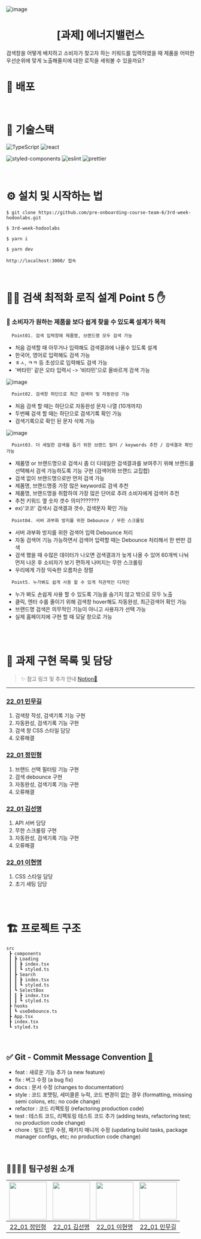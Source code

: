 
![image](https://user-images.githubusercontent.com/82519641/154723407-4b278e49-5324-4b0a-a2f3-8b0219de59a5.png)



<h1 align="middle">[과제] 에너지밸런스</h1>

 검색창을 어떻게 배치하고 소비자가 찾고자 하는 키워드를 입력하였을 때 제품을 어떠한 우선순위에 맞게 노출해줄지에 대한 로직을 세워볼 수 있을까요?
<br/>

# 🔗 배포




<br/>

# 📱 기술스택

<img alt="TypeScript" src="https://img.shields.io/badge/TypeScript-3178C6?style=for-the-badge&logo=TypeScript&logoColor=white"> <img alt="react" src="https://img.shields.io/badge/react-61DAFB?style=for-the-badge&logo=react&logoColor=black"> 

<img alt="styled-components" src="https://img.shields.io/badge/styledcomponents-DB7093?style=for-the-badge&logo=styled-components&logoColor=white"> <img alt="eslint" src="https://img.shields.io/badge/eslint-4B32C3?style=for-the-badge&logo=eslint&logoColor=white"> <img alt="prettier" src="https://img.shields.io/badge/prettier-F7B93E?style=for-the-badge&logo=prettier&logoColor=white">

<br/>

# ⚙️ 설치 및 시작하는 법

```
$ git clone https://github.com/pre-onboarding-course-team-6/3rd-week-hodoolabs.git

$ 3rd-week-hodoolabs

$ yarn i

$ yarn dev

http://localhost:3000/ 접속
```

<br/>

# 🧚‍♀️ 검색 최적화 로직 설계 Point 5 ✋
### 🌟 소비자가 원하는 제품을 보다 쉽게 찾을 수 있도록 설계가 목적
  ```
    Point01. 검색 입력창에 제품명, 브랜드명 모두 검색 가능
  ```  
  - 처음 검색할 때 아무거나 입력해도 검색결과에 나올수 있도록 설계
  - 한국어, 영어로 입력해도 검색 가능
  - ㅎㅅ, ㅋㅋ 등 초성으로 입력해도 검색 가능
  - '버타민' 같은 오타 입력시 -> '비타민'으로 올바르게 검색 가능

  ![image](https://user-images.githubusercontent.com/82519641/154726198-36980529-6874-46d3-be9e-f3dd713352fb.png)
  ```
    Point02. 검색창 하단으로 최근 검색어 및 자동완성 기능
  ```  
  - 처음 검색 할 때는 하단으로 자동완성 문자 나열 (10개까지)
  - 두번째 검색 할 때는 하단으로 검색기록 확인 가능
  - 검색기록으로 확인 된 문자 삭제 가능

![image](https://user-images.githubusercontent.com/82519641/154732293-2649bf2a-7063-485a-b9a2-fac4daa630b3.png)

  ```
    Point03. 더 세밀한 검색을 돕기 위한 브랜드 필터 / keywords 추천 / 검색결과 확인 가능
  ``` 
  - 제품명 or 브랜드명으로 검색시 좀 더 디테일한 검색결과를 보여주기 위해 브랜드를 선택해서 검색 가능하도록 기능 구현 (검색어와 브랜드 교집합)
  - 검색 없이 브랜드명으로만 먼저 검색 가능
  - 제품명, 브랜드명중 가장 많은 keyword로 검색 추천
  - 제품명, 브랜드명을 취합하여 가장 많은 단어로 추려 소비자에게 검색어 추천
  - 추천 키워드 옆 숫자 갯수 의미???????
  - ex)'코코' 검색시 검색결과 갯수, 검색문자 확인 가능 
  ```
    Point04. 서버 과부화 방지를 위한 Debounce / 무한 스크롤링
  ``` 
  - 서버 과부화 방지를 위한 검색어 입력 Debounce 처리 
  - 자동 검색어 기능 가능하면서 검색어 입력할 때는 Debounce 처리해서 한 번만 검색
  - 검색 했을 때 수많은 데이터가 나오면 검색결과가 늦게 나올 수 있어 60개씩 나눠 먼저 나온 후 소비자가 보기 편하게 나머지는 무한 스크롤링 
  - 우리에게 가장 익숙한 오름차순 정렬 
  ```
    Point5. 누가봐도 쉽게 사용 할 수 있게 직관적인 디자인
  ``` 
  - 누가 봐도 손쉽게 사용 할 수 있도록 기능을 숨기지 않고 밖으로 모두 노출
  - 클릭, 엔터 수를 줄이기 위해 검색창 hover해도 자동완성, 최근검색어 확인 가능
  - 브랜드명 검색은 의무적인 기능이 아니고 사용자가 선택 가능
  - 실제 홈페이지에 구현 할 때  모달 창으로 가능

  <br/><br/>

# 🏹 과제 구현 목록 및 담당
> ✨ 참고 링크 및 추가 안내 [Notion🔗](https://www.notion.so/minbr0ther/646973df27864ba6974e5de544bed4c6)
<hr/>

### [22_01 민무길](https://github.com/gilmujjang)

1. 검색창 작성, 검색기록 기능 구현
2. 자동완성, 검색기록 기능 구현
3. 검색 창 CSS 스타일 담당
4. 오류해결

### [22_01 정민형](https://github.com/minbr0ther)

1. 브랜드 선택 필터링 기능 구현
2. 검색 debounce 구현
3. 자동완성, 검색기록 기능 구현
4. 오류해결

### [22_01 김선명](https://github.com/BGM-109)

1. API 서버 담당
2. 무한 스크롤링 구현
3. 자동완성, 검색기록 기능 구현
4. 오류해결

### [22_01 이현명](https://github.com/wiseeee)

1. CSS 스타일 담당
2. 초기 세팅 담당
<br/>

<br/>

# 🏗 프로젝트 구조

```
src
 ┣ components
 ┃ ┣ Loading
 ┃ ┃ ┣ index.tsx
 ┃ ┃ ┗ styled.ts
 ┃ ┣ Search
 ┃ ┃ ┣ index.tsx
 ┃ ┃ ┗ styled.ts
 ┃ ┗ SelectBox
 ┃ ┃ ┣ index.tsx
 ┃ ┃ ┗ styled.ts
 ┣ hooks
 ┃ ┗ useDebounce.ts
 ┣ App.tsx
 ┣ index.tsx
 ┗ styled.ts
```
<br/>

## ✅ Git - Commit Message Convention [🔗](https://webruden.tistory.com/486)

- feat : 새로운 기능 추가 (a new feature)
- fix : 버그 수정 (a bug fix)
- docs : 문서 수정 (changes to documentation)
- style : 코드 포맷팅, 세미콜론 누락, 코드 변경이 없는 경우 (formatting, missing semi colons, etc; no code change)
- refactor : 코드 리펙토링 (refactoring production code)
- test : 테스트 코드, 리펙토링 테스트 코드 추가 (adding tests, refactoring test; no production code change)
- chore : 빌드 업무 수정, 패키지 매니저 수정 (updating build tasks, package manager configs, etc; no production code change)
<br/>


## 👨‍👨‍👦‍👦 팀구성원 소개

| [<img src="https://github.com/minbr0ther.png" width="100px">](https://github.com/minbr0ther) | [<img src="https://github.com/BGM-109.png" width="100px">](https://github.com/BGM-109) | [<img src="https://github.com/wiseeee.png" width="100px">](https://github.com/wiseeee) | [<img src="https://github.com/gilmujjang.png" width="100px">](https://github.com/gilmujjang) |
| :------------------------------------------------------------------------------------------: | :------------------------------------------------------------------------------------: | :------------------------------------------------------------------------------------: | :------------------------------------------------------------------------------------------: |
|                        [22_01 정민형](https://github.com/minbr0ther)                         |                       [22_01 김선명](https://github.com/BGM-109)                       |                       [22_01 이현명](https://github.com/wiseeee)                       |                        [22_01 민무길](https://github.com/gilmujjang)                         |
